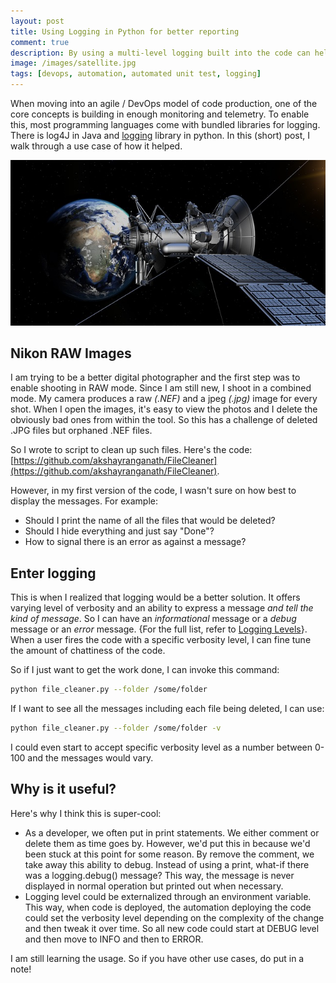 ```yaml
---
layout: post
title: Using Logging in Python for better reporting
comment: true
description: By using a multi-level logging built into the code can help in making it more DevOps friendly. Python's logging frame-work is a good way to start.
image: /images/satellite.jpg
tags: [devops, automation, automated unit test, logging]
---
```


When moving into an agile / DevOps model of code production, one of the core concepts is building in enough monitoring and telemetry. To enable this, most programming languages come with bundled libraries for logging. There is log4J in Java and [logging](https://docs.python.org/3/library/logging.html) library in python. In this (short) post, I walk through a use case of how it helped.

![satellite telemetry](/images/satellite.jpg)

## Nikon RAW Images
I am trying to be a better digital photographer and the first step was to enable shooting in RAW mode. Since I am still new, I shoot in a combined mode. My camera produces a raw _(.NEF)_ and a jpeg _(.jpg)_ image for every shot. When I open the images, it's easy to view the photos and I delete the obviously bad ones from within the tool. So this has a challenge of deleted .JPG files but orphaned .NEF files.

So I wrote to script to clean up such files. Here's the code: [https://github.com/akshayranganath/FileCleaner](https://github.com/akshayranganath/FileCleaner).

However, in my first version of the code, I wasn't sure on how best to display the messages. For example:

- Should I print the name of all the files that would be deleted?
- Should I hide everything and just say "Done"?
- How to signal there is an error as against a message?

## Enter logging
This is when I realized that logging would be a better solution. It offers varying level of verbosity and an ability to express a message _and tell the kind of message_. So I can have an *informational* message or a *debug* message or an *error* message. {For the full list, refer to [Logging Levels](https://docs.python.org/2/library/logging.html#levels)}. When a user fires the code with a specific verbosity level, I can fine tune the amount of chattiness of the code.

So if I just want to get the work done, I can invoke this command:
```bash
python file_cleaner.py --folder /some/folder
```

If I want to see all the messages including each file being deleted, I can use:
```bash
python file_cleaner.py --folder /some/folder -v
```

I could even start to accept specific verbosity level as a number between 0-100 and the messages would vary.

## Why is it useful?
Here's why I think this is super-cool:

- As a developer, we often put in print statements. We either comment or delete them as time goes by. However, we'd put this in because we'd been stuck at this point for some reason. By remove the comment, we take away this ability to debug. Instead of using a print, what-if there was a logging.debug() message? This way, the message is never displayed in normal operation but printed out when necessary.
- Logging level could be externalized through an environment variable. This way, when code is deployed, the automation deploying the code could set the verbosity level depending on the complexity of the change and then tweak it over time. So all new code could start at DEBUG level and then move to INFO and then to ERROR. 

I am still learning the usage. So if you have other use cases, do put in a note!